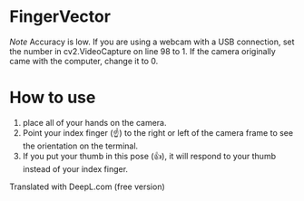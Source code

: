# FingerVector
*Note* Accuracy is low.
If you are using a webcam with a USB connection, set the number in cv2.VideoCapture on line 98 to 1.
If the camera originally came with the computer, change it to 0.

# How to use

1. place all of your hands on the camera.
2. Point your index finger (☝️) to the right or left of the camera frame to see the orientation on the terminal.
3. If you put your thumb in this pose (👍️), it will respond to your thumb instead of your index finger.

Translated with DeepL.com (free version)
